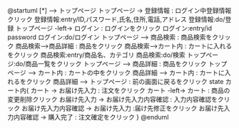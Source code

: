 @startuml
[*] --> トップページ
トップページ -> 登録情報 : ログイン中登録情報クリック
登録情報:entry/ID,パスワード,氏名,住所,電話,アドレス
登録情報:do/登録
トップページ -left-> ログイン : ログインをクリック
ログイン:entry/id password
ログイン:do/ログイン
トップページ --> 商品検索 : 商品検索をクリック
商品検索-->商品詳細 : 商品をクリック
商品検索-->カート内 : カートに入れるをクリック
商品検索:entry/商品名、カテゴリ
商品検索:do/検索
トップページ:do/商品一覧をクリック
トップページ --> 商品詳細 : 商品をクリック
トップページ --> カート内 : カートの中をクリック
商品詳細 --> カート内 : カートに入れるをクリック
商品詳細 --> トップページ : 前の画面に戻るをクリック
state カート内{
カート -> お届け先入力 : 注文をクリック
カート -left-> カート : 商品の変更削除クリック
お届け先入力 -> お届け先入力内容確認 : 入力内容確認をクリック
お届け先入力内容確認 -> お届け先入力 :届け先修正をクリック
お届け先入力内容確認 -> 購入完了 : 注文確定をクリック
}
@enduml
